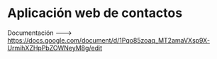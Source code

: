 <h1>Aplicación web de contactos </h1>

Documentación ---> https://docs.google.com/document/d/1Pqo85zoaq_MT2amaVXsp9X-UrmihXZHpPbZOWNeyM8g/edit

